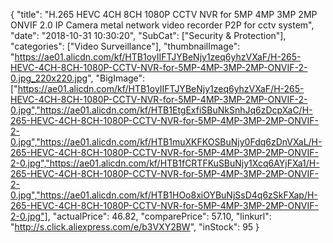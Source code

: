 {
	"title": "H.265 HEVC 4CH 8CH 1080P CCTV NVR for 5MP 4MP 3MP 2MP ONVIF 2.0 IP Camera metal network video recorder P2P for cctv system",
	"date": "2018-10-31 10:30:20",
	"SubCat": ["Security & Protection"],
	"categories": ["Video Surveillance"],
	"thumbnailImage": "https://ae01.alicdn.com/kf/HTB1oyIIFTJYBeNjy1zeq6yhzVXaF/H-265-HEVC-4CH-8CH-1080P-CCTV-NVR-for-5MP-4MP-3MP-2MP-ONVIF-2-0.jpg_220x220.jpg",
	"BigImage": ["https://ae01.alicdn.com/kf/HTB1oyIIFTJYBeNjy1zeq6yhzVXaF/H-265-HEVC-4CH-8CH-1080P-CCTV-NVR-for-5MP-4MP-3MP-2MP-ONVIF-2-0.jpg","https://ae01.alicdn.com/kf/HTB1EtgExfiSBuNkSnhJq6zDcpXaC/H-265-HEVC-4CH-8CH-1080P-CCTV-NVR-for-5MP-4MP-3MP-2MP-ONVIF-2-0.jpg","https://ae01.alicdn.com/kf/HTB1muXKFKOSBuNjy0Fdq6zDnVXaL/H-265-HEVC-4CH-8CH-1080P-CCTV-NVR-for-5MP-4MP-3MP-2MP-ONVIF-2-0.jpg","https://ae01.alicdn.com/kf/HTB1fCRTFKuSBuNjy1Xcq6AYjFXa1/H-265-HEVC-4CH-8CH-1080P-CCTV-NVR-for-5MP-4MP-3MP-2MP-ONVIF-2-0.jpg","https://ae01.alicdn.com/kf/HTB1HOo8xiOYBuNjSsD4q6zSkFXap/H-265-HEVC-4CH-8CH-1080P-CCTV-NVR-for-5MP-4MP-3MP-2MP-ONVIF-2-0.jpg"],
	"actualPrice": 46.82,
	"comparePrice": 57.10,
	"linkurl": "http://s.click.aliexpress.com/e/b3VXY2BW",
	"inStock": 95
}
